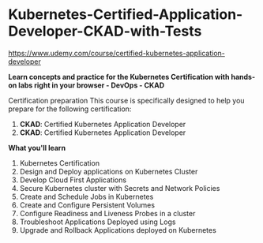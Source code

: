 # Kubernetes-Certified-Application-Developer-CKAD-with-Tests 
https://www.udemy.com/course/certified-kubernetes-application-developer

**Learn concepts and practice for the Kubernetes Certification with hands-on labs right in your browser - DevOps - CKAD**

Certification preparation
This course is specifically designed to help you prepare for the following certification:
1. **CKAD**: Certified Kubernetes Application Developer
1. **CKAD**: Certified Kubernetes Application Developer

**What you'll learn**
1. Kubernetes Certification
1. Design and Deploy applications on Kubernetes Cluster
1. Develop Cloud First Applications
1. Secure Kubernetes cluster with Secrets and Network Policies
1. Create and Schedule Jobs in Kubernetes
1. Create and Configure Persistent Volumes
1. Configure Readiness and Liveness Probes in a cluster
1. Troubleshoot Applications Deployed using Logs
1. Upgrade and Rollback Applications deployed on Kubernetes
